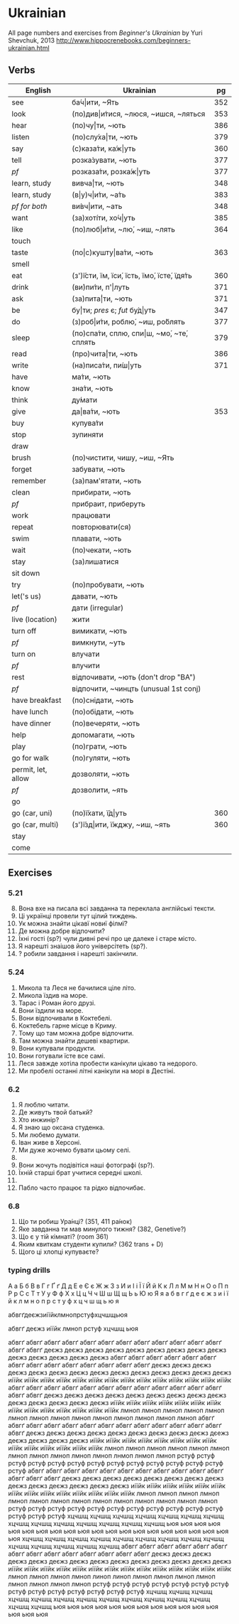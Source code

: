 Ukrainian
=========

All page numbers and exercises from _Beginner's Ukrainian_ by Yuri Shevchuk, 2013
http://www.hippocrenebooks.com/beginners-ukrainian.html

Verbs
-----

| English                 | Ukrainian                                 | pg  |
| ----------------------- | ----------------------------------------- | ----|
| see                     | ба́ч\|ити, ~Ять                            | 352 |
| look                    | (по)див\|и́тися, ~люся, ~ишся, ~ляться     | 353 |
| hear                    | (по)чу́\|ти, ~ють                          | 386 |
| listen                  | (по)слу́ха\|ти, ~ють                       | 379 |
| say                     | (с)каза́ти, ка́ж\|уть                       | 360 |
| tell                    | розка́зувати, ~ють                         | 377 |
| _pf_                    | розказа́ти, розка́ж\|уть                    | 377 |
| learn, study            | вивча́\|ти, ~ють                           | 348 |
| learn, study            | (в\|у)ч\|и́ти, ~а́ть                        | 383 |
| _pf for both_           | ви́вч\|ити, ~ать                           | 348 |
| want                    | (за)хоті́ти, хо́ч\|уть                      | 385 |
| like                    | (по)люб\|и́ти, ~лю́, ~иш, ~лять             | 364 |
| touch                   |                                           |     |
| taste                   | (по\|с)кушту\|ва́ти, ~ють                  | 363 |
| smell                   |                                           |     |
| eat                     | (з')ї́сти, їм, їси́, їсть, їмо́, їсте́, їдя́ть | 360 |
| drink                   | (ви́)пи́ти, п'\|луть                        | 371 |
| ask                     | (за)пита́\|ти, ~ють                        | 371 |
| be                      | бу́\|ти; _pres_ є; _fut_ бу́д\|уть          | 347 | 
| do                      | (з)роб\|и́ти, роблю́, ~иш, ро́блять          | 377 |
| sleep                   | (по)спа́ти, сплю, спи\|ш, ~мо́, ~те́, сплять | 379 |
| read                    | (про)чита́\|ти, ~ють                       | 386 | 
| write                   | (на)писа́ти, пи́ш\|уть                      | 371 |
| have                    | ма́ти, ~ють
| know                    | зна́ти, ~ють
| think                   | ду́мати
| give                    | да\|ва́ти, ~ють                            | 353 |
| buy                     | купува́ти
| stop                    | зупиняти
| draw                    | 
| brush                   | (по)чистити, чишу, ~иш, ~Ять
| forget                  | забувати, ~ють
| remember                | (за)пам'ятати, ~ють
| clean                   | прибирати, ~ють
| _pf_                    | прибраит, приберуть
| work                    | працювати
| repeat                  | повторювати(ся)
| swim                    | плавати, ~ють
| wait                    | (по)чекати, ~ють
| stay                    | (за)лишатися
| sit down
| try                     | (по)пробувати, ~ють
| let('s us)              | давати, ~ють
| _pf_                    | дати (irregular)
| live (location)         | жити
| turn off                | вимикати, ~ють
| _pf_                    | вимкнути, ~уть
| turn on                 | влучати
| _pf_                    | влучити
| rest                    | відпочивати, ~ють (don't drop "BA")
| _pf_                    | відпочити, ~чинцть (unusual 1st conj)
| have breakfast          | (по)снідати, ~ють
| have lunch              | (по)обідати, ~ють
| have dinner             | (по)вечеряти, ~ють
| help                    | допомагати, ~ють
| play                    | (по)грати, ~ють
| go for walk             | (по)гуляти, ~ють
| permit, let, allow      | дозволяти, ~ють
| _pf_                    | дозволити, ~ять
| go
| go (car, uni)           | (по)ї́хати, ї́д\|уть                        | 360 | 
| go (car, multi)         | (з')ї́зд\|ити, ї́жджу, ~иш, ~ять            | 360 |
| stay
| come

Exercises
---------

### 5.21

8. Вона вхе на писала всі завданна та переклала англійські тексти.
9. Ці українці провели тут цілий тиждень.
10. Ук можна знайти цікавї новиї філмї?
11. Де можна добре відпочити?
12. Їхні гості (sp?) чули дивні речі про це далеке і старе місто.
13. Я нарешті знаішов його універсітеть (sp?).
14. ? робили завдання і нарешті закінчили.

### 5.24

1. Микола та Леся не бачилися ціле літо.
2. Микола їздив на море.
3. Тарас і Роман його друзі.
4. Вони їздили на море.
5. Вони відпочивали в Коктебелі.
6. Коктебель гарне місце в Криму.
7. Тому що там можна добре відпочити.
8. Там можна знайти дешеві квартири.
9. Вони купували продукти.
10. Вони готували їсте все самі.
11. Леся завжде хотіла пробести канікули цікаво та недорого.
12. Ми пробелі останні літні канікули на морі в Дестіні.

### 6.2

1. Я люблю читати.
2. Де живуть твой батькй?
3. Хто инжинір?
4. Я знаю що оксана студенка.
5. Ми любемо думати.
6. Іван живе в Херсоні.
7. Ми дуже жочемо бувати цьому селі.
8.
9. Вони жочуть подівітіся наші фотографі (sp?).
10. Їхній старші брат учитися середні школі.
11.
12. Пабло часто працює та рідко відпочибає.

### 6.8

1. Що ти робиш Ура́нці? (351, 411 ра́нок)
2. Яке завданна ти мав минулого тижня? (382, Genetive?)
3. Що є у тій кімнаті? (room 361)
4. Яким квиткам студенти купили? (362 trans + D)
5. Щого ці хлопці купуваєте?

### typing drills

А а Б б В в Г г Ґ ґ Д д Е е Є є Ж ж З з И и І і Ї ї Й й К к Л л М м Н н О о П п Р р С с Т т У у Ф ф Х х Ц ц Ч ч Ш ш Щ щ Ь ь Ю ю Я я
а б в г ґ д е є ж з и і ї й к л м н о п р с т у ф х ц ч ш щ ь ю я

абвгґдеєжзиіїйклмнопрстуфхцчшщьюя

абвгґ деєжз иіїйк лмноп рстуф хцчшщ ьюя

абвгґ абвгґ абвгґ абвгґ абвгґ абвгґ абвгґ абвгґ абвгґ абвгґ абвгґ абвгґ абвгґ абвгґ
деєжз деєжз деєжз деєжз деєжз деєжз деєжз деєжз деєжз деєжз деєжз деєжз деєжз деєжз
абвгґ абвгґ абвгґ абвгґ абвгґ абвгґ абвгґ абвгґ абвгґ абвгґ абвгґ абвгґ абвгґ абвгґ
деєжз деєжз деєжз деєжз деєжз деєжз деєжз деєжз деєжз деєжз деєжз деєжз деєжз деєжз
иіїйк иіїйк иіїйк иіїйк иіїйк иіїйк иіїйк иіїйк иіїйк иіїйк иіїйк иіїйк иіїйк иіїйк
абвгґ абвгґ абвгґ абвгґ абвгґ абвгґ абвгґ абвгґ абвгґ абвгґ абвгґ абвгґ абвгґ абвгґ
деєжз деєжз деєжз деєжз деєжз деєжз деєжз деєжз деєжз деєжз деєжз деєжз деєжз деєжз
иіїйк иіїйк иіїйк иіїйк иіїйк иіїйк иіїйк иіїйк иіїйк иіїйк иіїйк иіїйк иіїйк иіїйк
лмноп лмноп лмноп лмноп лмноп лмноп лмноп лмноп лмноп лмноп лмноп лмноп лмноп лмноп
абвгґ абвгґ абвгґ абвгґ абвгґ абвгґ абвгґ абвгґ абвгґ абвгґ абвгґ абвгґ абвгґ абвгґ
деєжз деєжз деєжз деєжз деєжз деєжз деєжз деєжз деєжз дєежз деєжз деєжз деєжз деєжз
иіїйк иіїйк иіїйк иіїйк иіїйк иіїйк иіїйк иіїйк иіїйк иіїйк иіїйк иіїйк иіїйк иіїйк
лмноп лмноп лмноп лмноп лмноп лмноп лмноп лмноп лмноп лмноп лмноп лнмоп лнмоп лмноп
рстуф рстуф рстуф рстуф рстуф рстуф рстуф рстуф рстуф рстуф рстуф рстуф рстуф рстуф
абвгґ абвгґ абвгґ абвгґ абвгґ абвгґ абвгґ абвгґ абвгґ абвгґ абвгґ абвгґ абвгґ абвгґ
деєжз деєжз деєжз деєжз деєжз деєжз деєжз деєжз деєжз деєжз деєжз деєжз деєжз деєжз
иіїйк иіїйк иіїйк иіїйк иіїйк иіїйк иіїйк иіїйк иіїйк иіїйк иіїйк иіїйк иіїйк иіїйк
лмноп лмноп лмноп лмноп лмноп лмноп лмноп лмноп лмноп лмноп лмноп лмноп лмноп лмноп
рстуф рстуф рстуф рстуф рстуф рстуф рстуф рстуф рстуф рстуф рстуф рстуф рстуф рстуф
хцчшщ хцчшщ хцчшщ хцчшщ хцчшщ хцчшщ хцчшщ хцчшщ хцчшщ хцчшщ хцчшщ хцчшщ хцчшщ хцчшщ
ьюя ьюя ьюя ьюя ьюя ьюя ьюя ьюя ьюя ьюя ьюя ьюя ьюя ьюя ьюя ьюя ьюя ьюя ьюя ьюя ьюя
хцчшщ хцчшщ хцчшщ хцчшщ хцчшщ хцчшщ хцчшщ хцчшщ хцчшщ хцчшщ хцчшщ хцчшщ хцчшщ хцчшщ
абвгґ абвгґ абвгґ абвгґ абвгґ абвгґ абвгґ абвгґ абвгґ абвгґ абвгґ абвгґ абвгґ абвгґ
деєжз деєжз деєжз деєжз деєжз деєжз деєжз деєжз деєжз деєжз деєжз деєжз деєжз деєжз
иіїйк иіїйк иіїйк иіїйк иіїйк иіїйк иіїйк иіїйк иіїйк иіїйк иіїйк иіїйк иіїйк иіїйк
лмноп лмноп лмноп лмноп линоп линоп лмноп лмноп лмноп лмноп лмноп лмноп лмноп лмноп
рстуф рстуф рстуф рстуф рстуф рстуф рстуф рстуф рстуф рстуф рстуф рстуф рстуф рстуф
хцчшщ хцчшщ хцчшщ хцчшщ хцчшщ хцчшщ хцчшщ хцчшщ хцчшщ хцчшщ хцчшщ хцчшщ хцчшщ хцчшщ
ьюя ьюя ьюя ьюя ьюя ьюя ьюя ьюя ьюя ьюя ьюя ьюя ьюя ьюя ьюя
